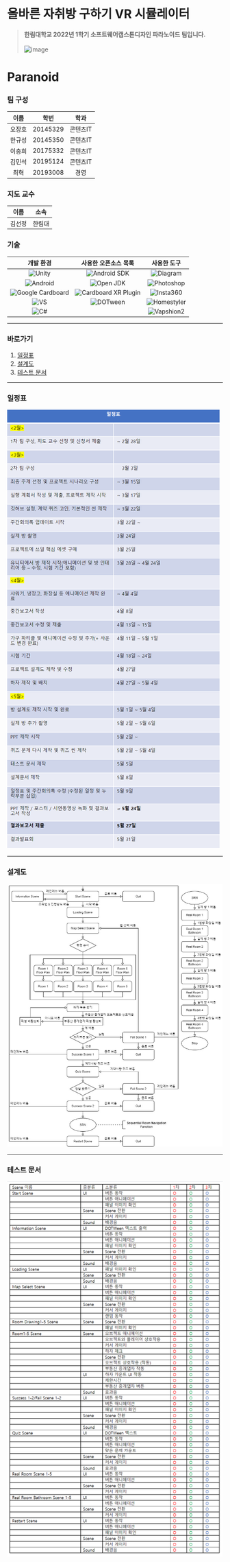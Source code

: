 # 올바른 자취방 구하기 VR 시뮬레이터
> **한림대학교 2022년 1학기 소프트웨어캡스톤디자인 파라노이드 팀입니다.**<br/><br/>
![image](https://user-images.githubusercontent.com/67461878/169653972-93b812bd-a23d-4211-8e03-9be543d73cf4.png)

# Paranoid

### 팀 구성
| 이름 | 학번 | 학과 |
|:---:|:---:|:---:|
| 오장호 | 20145329 | 콘텐츠IT |
| 한규성 | 20145350 | 콘텐츠IT |
| 이충희 | 20175332 | 콘텐츠IT |
| 김민석 | 20195124 | 콘텐츠IT |
| 최혁 | 20193008 | 경영 |

### 지도 교수
| 이름 | 소속 |
|:---:|:---:|
| 김선정 | 한림대 |

### 기술
| 개발 환경 | 사용한 오픈소스 목록 | 사용한 도구 |
|:---:|:---:|:---:|
| ![Unity](https://img.shields.io/badge/Unity-000000?style=plastic&logo=Unity&logoColor=white) | ![Android SDK](https://img.shields.io/badge/Android%20SDK-3DDC84.svg?style=plastic&logo=Android%20Studio&logoColor=white) | ![Diagram](https://img.shields.io/badge/Diagram-FF7F00.svg?style=plastic&logo=diagrams%2Enet&logoColor=white) |
| ![Android](https://img.shields.io/badge/Android-3DDC84.svg?style=plastic&logo=Android&logoColor=white) | ![Open JDK](https://img.shields.io/badge/Open%20JDK-000000.svg?style=plastic&logo=OpenJDK&logoColor=white) | ![Photoshop](https://img.shields.io/badge/Adobe%20Photoshop-31A8FF.svg?style=plastic&logo=Adobe%20Photoshop&logoColor=white) |
| ![Google Cardboard](https://img.shields.io/badge/Google%20Cardboard-FF7F00?style=plastic&logo=Google%20Cardboard&logoColor=white) | ![Cardboard XR Plugin](https://img.shields.io/badge/Cardboard%20XR%20Plugin-FF7F00?style=plastic&logo=Google%20Cardboard&logoColor=white) | ![Insta360](https://img.shields.io/badge/Insta%20360-000000.svg?style=plastic&logoColor=white) |
| ![VS](https://img.shields.io/badge/Visual%20Studio-5C2D91.svg?style=plastic&logo=Visual%20Studio&logoColor=white) | ![DOTween](https://img.shields.io/badge/DOTween-00FF80.svg?style=plastic&logoColor=white) | ![Homestyler](https://img.shields.io/badge/Homestyler-3CC2FF.svg?style=plastic&logoColor=white) |
| ![C#](https://img.shields.io/badge/C%23-239120.svg?style=plastic&logo=c-sharp&logoColor=white) || ![Vapshion2](https://img.shields.io/badge/Vapshion%202-F44336.svg?style=plastic&logoColor=white) |

___

### 바로가기
1. [일정표](https://github.com/jangho1016/2022_1_CapstoneDesign#%EC%9D%BC%EC%A0%95%ED%91%9C)
2. [설계도](https://github.com/jangho1016/2022_1_CapstoneDesign#%EC%84%A4%EA%B3%84%EB%8F%84)
3. [테스트 문서](https://github.com/jangho1016/2022_1_CapstoneDesign#%ED%85%8C%EC%8A%A4%ED%8A%B8-%EB%AC%B8%EC%84%9C)

___

### 일정표
![Schedule](https://github.com/jangho1016/2022_1_CapstoneDesign/blob/main/Documents/Schedule/Schedule.PNG)

___

### 설계도
![Blueprint](https://github.com/jangho1016/2022_1_CapstoneDesign/blob/main/Documents/Blueprint/Blueprint.jpg)

___

### 테스트 문서
![테스트 결과표](https://github.com/jangho1016/2022_1_CapstoneDesign/blob/main/Documents/Test%20Result/%ED%85%8C%EC%8A%A4%ED%8A%B8%20%EA%B2%B0%EA%B3%BC%ED%91%9C.PNG)
